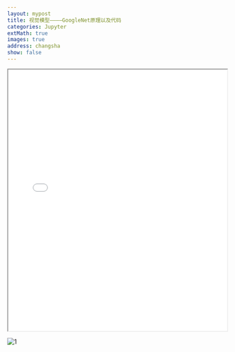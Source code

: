 ```yaml
---
layout: mypost
title: 视觉模型————GoogleNet原理以及代码
categories: Jupyter
extMath: true
images: true
address: changsha
show: false
---
```

<iframe src="{{ site.baseurl }}/code/googlenet.html" width="100%" height="600px"></iframe>

![1](https://s2.loli.net/2025/01/18/hZzmJaRBQukPLC2.png)
